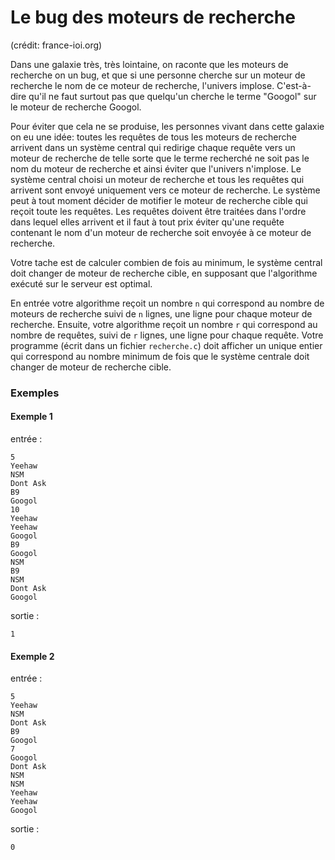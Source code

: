 # Le bug des moteurs de recherche
(crédit: france-ioi.org)

Dans une galaxie très, très lointaine, on raconte que les moteurs de recherche on un bug, et que si
une personne cherche sur un moteur de recherche le nom de ce moteur de recherche, l'univers implose.
C'est-à-dire qu'il ne faut surtout pas que quelqu'un cherche le terme "Googol" sur le moteur de recherche Googol.

Pour éviter que cela ne se produise, les personnes vivant dans cette galaxie on eu une idée: toutes les requêtes de tous les moteurs
de recherche arrivent dans un système central qui redirige chaque requête vers un moteur de recherche de telle sorte
que le terme recherché ne soit pas le nom du moteur de recherche et ainsi éviter que l'univers n'implose.
Le système central choisi un moteur de recherche et tous les requêtes qui arrivent sont envoyé uniquement vers ce moteur de recherche.
Le système peut à tout moment décider de motifier le moteur de recherche cible qui reçoit toute les requêtes.
Les requêtes doivent être traitées dans l'ordre dans lequel elles arrivent et il faut à tout prix éviter
qu'une requête contenant le nom d'un moteur de recherche soit envoyée à ce moteur de recherche.

Votre tache est de calculer combien de fois au minimum, le système central doit changer de moteur de recherche cible,
en supposant que l'algorithme exécuté sur le serveur est optimal.

En entrée votre algorithme reçoit un nombre `n` qui correspond au nombre de moteurs de recherche
suivi de `n` lignes, une ligne pour chaque moteur de recherche.
Ensuite, votre algorithme reçoit un nombre `r` qui correspond au nombre de requêtes, suivi de `r` lignes,
une ligne pour chaque requête.
Votre programme (écrit dans un fichier `recherche.c`) doit afficher un unique entier qui correspond au nombre minimum de fois que le système centrale
doit changer de moteur de recherche cible.


### Exemples
#### Exemple 1
entrée :
```
5
Yeehaw
NSM
Dont Ask
B9
Googol
10
Yeehaw
Yeehaw
Googol
B9
Googol
NSM
B9
NSM
Dont Ask
Googol
```
sortie :
```
1
```
#### Exemple 2
entrée :
```
5
Yeehaw
NSM
Dont Ask
B9
Googol
7
Googol
Dont Ask
NSM
NSM
Yeehaw
Yeehaw
Googol
```
sortie :
```
0
```
